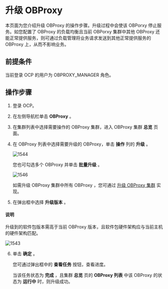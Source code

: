 升级 OBProxy
===============================

本页面为您介绍升级 OBProxy 的操作步骤。升级过程中会使该 OBPorxy 停止服务。如您配置了 OBProxy 的负载均衡且当前 OBPorxy 集群中其他 OBProxy 还能正常提供服务，则可通过负载管理将业务请求发送到其他正常提供服务的 OBProxy 上，从而不影响业务。

前提条件
-------------------------

当前登录 OCP 的用户为 OBPROXY_MANAGER 角色。

操作步骤
-------------------------

1. 登录 OCP。

2. 在左侧导航栏单击 **OBProxy** 。

3. 在集群列表中选择需要操作的 OBProxy 集群，进入 OBProxy 集群 **总览** 页面。

4. 在 OBProxy 列表中选择需要升级的 OBProxy，单击 **操作** 列的 **升级** 。

   ![1544](https://obbusiness-private.oss-cn-shanghai.aliyuncs.com/doc/img/ocp/401/obproxy%E5%8D%87%E7%BA%A71.png)

   您也可勾选多个 OBProxy 并单击 **批量升级** 。

   ![1546](https://obbusiness-private.oss-cn-shanghai.aliyuncs.com/doc/img/ocp/401/obproxy%E6%89%B9%E9%87%8F%E5%8D%87%E7%BA%A71.png)

   如需升级 OBProxy 集群中所有 OBProxy ，您可通过 [升级 OBProxy 集群](../800.obproxy/1200.the-list-of-all-proxy-nodes-in-the-obproxy-cluster.md) 实现。

5. 在弹出框中选择 **升级版本** 。

  <main id="notice" type='explain'>
    <h4>说明</h4>
    <p>升级到的软件包版本需高于当前 OBProxy 版本，且软件包硬件架构应与当前主机的硬件架构匹配。</p>
  </main>

   ![1543](https://obbusiness-private.oss-cn-shanghai.aliyuncs.com/doc/img/ocp/401/%E5%8D%87%E7%BA%A7%E5%8D%95%E4%B8%AAobproxy1.png)

6. 单击 **确定** 。

   您可通过弹出框中的 **查看任务** 按钮，查看进度。

   当该任务状态为 **完成** ，且集群 **总览** 页的 **OBProxy 列表** 中该 OBProxy 的状态为 **运行中** 时，则升级成功。
